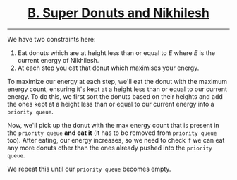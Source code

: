 # <center><u>[B. Super Donuts and Nikhilesh](https://www.hackerrank.com/contests/algorithmic-grand-prix-pecfest2023/challenges/super-donuts-and-nikhilesh)</u></center>
---

We have two constraints here:
1. Eat donuts which are at height less than or equal to $E$ where $E$ is the current energy of Nikhilesh.
2. At each step you eat that donut which maximises your energy.
   
To maximize our energy at each step, we'll eat the donut with the maximum energy count, ensuring it's kept at a height less than or equal to our current energy. To do this, we first sort the donuts based on their heights and add the ones kept at a height less than or equal to our current energy into a `priority queue`. 

Now, we'll pick up the donut with the max energy count that is present in the `priority queue` **and eat it** (it has to be removed from `priority queue` too). After eating, our energy increases, so we need to check if we can eat any more donuts other than the ones already pushed into the `priority queue`.

We repeat this until our `priority queue` becomes empty. 